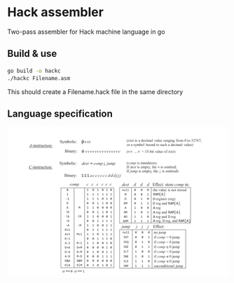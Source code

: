 # Hack assembler
Two-pass assembler for Hack machine language in go

## Build & use
```bash
go build -o hackc
./hackc Filename.asm
```
This should create a Filename.hack file in the same directory

## Language specification
![alt text](https://github.com/overload77/go-hack-assembler/blob/main/assembler/hack-spec.png?raw=true)
